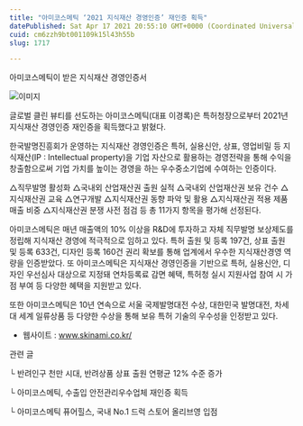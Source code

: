 ```yaml
---
title: "아미코스메틱 ‘2021 지식재산 경영인증’ 재인증 획득"
datePublished: Sat Apr 17 2021 20:55:10 GMT+0000 (Coordinated Universal Time)
cuid: cm6zzh9bt001109k15l43h55b
slug: 1717

---
```



아미코스메틱이 받은 지식재산 경영인증서

![이미지](https://cdn.hashnode.com/res/hashnode/image/upload/v1739248210128/534ac576-1d3c-45e0-92e4-a0a5297be674.jpeg)

글로벌 클린 뷰티를 선도하는 아미코스메틱(대표 이경록)은 특허청장으로부터 2021년 지식재산 경영인증 재인증을 획득했다고 밝혔다.

한국발명진흥회가 운영하는 지식재산 경영인증은 특허, 실용신안, 상표, 영업비밀 등 지식재산(IP : Intellectual property)을 기업 자산으로 활용하는 경영전략을 통해 수익을 창출함으로써 기업 가치를 높이는 경영을 하는 우수중소기업에 수여하는 인증이다.

△직무발명 활성화 △국내외 산업재산권 출원 실적 △국내외 산업재산권 보유 건수 △지식재산권 교육 △연구개발 △지식재산권 동향 파악 및 활용 △지식재산권 적용 제품 매출 비중 △지식재산권 분쟁 사전 점검 등 총 11가지 항목을 평가해 선정된다.

아미코스메틱은 매년 매출액의 10% 이상을 R&D에 투자하고 자체 직무발명 보상제도를 정립해 지식재산 경영에 적극적으로 임하고 있다. 특허 출원 및 등록 197건, 상표 출원 및 등록 633건, 디자인 등록 160건 권리 확보를 통해 업계에서 우수한 지식재산경영 역량을 인증받았다. 또 아미코스메틱은 지식재산 경영인증을 기반으로 특허, 실용신안, 디자인 우선심사 대상으로 지정돼 연차등록료 감면 혜택, 특허청 실시 지원사업 참여 시 가점 부여 등 다양한 혜택을 지원받고 있다.

또한 아미코스메틱은 10년 연속으로 서울 국제발명대전 수상, 대한민국 발명대전, 차세대 세계 일류상품 등 다양한 수상을 통해 보유 특허 기술의 우수성을 인정받고 있다.

- 웹사이트 : www.skinami.co.kr/

관련 글

└ 반려인구 천만 시대, 반려상품 상표 출원 연평균 12% 수준 증가

└ 아미코스메틱, 수출입 안전관리우수업체 재인증 획득

└ 아미코스메틱 퓨어힐스, 국내 No.1 드럭 스토어 올리브영 입점